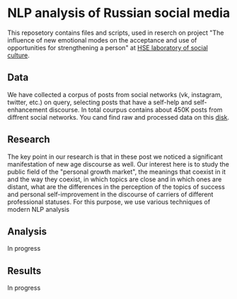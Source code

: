 # NLP analysis of Russian social media
This reposetory contains files and scripts, used in reserch on project "The influence of new emotional modes on the acceptance and use of opportunities for strengthening a person" at [HSE laboratory of social culture](https://ioe.hse.ru/ccs/). 
## Data
We have collected a corpus of posts from social networks (vk, instagram, twitter, etc.) on query, selecting posts that have a self-help and self-enhancement discourse. In total courpus contains about 450K posts from diffrent social networks.
You cand find raw and processed data on this [disk](https://disk.yandex.ru/client/disk/NLP_analysis_data).
## Research
The key point in our research is that in these post we noticed a significant manifestation of new age discourse as well. Our interest here is to study the public field of the "personal growth market", the meanings that coexist in it and the way they coexist, in which topics are close and in which ones are distant, what are the differences in the perception of the topics of success and personal self-improvement in the discourse of carriers of different professional statuses.
For this purpose, we use various techniques of modern NLP analysis
## Analysis
In progress
## Results
In progress
